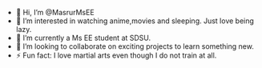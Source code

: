 - 👋 Hi, I’m @MasrurMsEE
- 👀 I’m interested in watching anime,movies and sleeping. Just love being lazy.
- 🌱 I’m currently a Ms EE student at SDSU.
- 💞️ I’m looking to collaborate on exciting projects to learn something new.
- ⚡ Fun fact: I love martial arts even though I do not train at all. 

<!---
MasrurMsEE/MasrurMsEE is a ✨ special ✨ repository because its `README.md` (this file) appears on your GitHub profile.
You can click the Preview link to take a look at your changes.
--->
